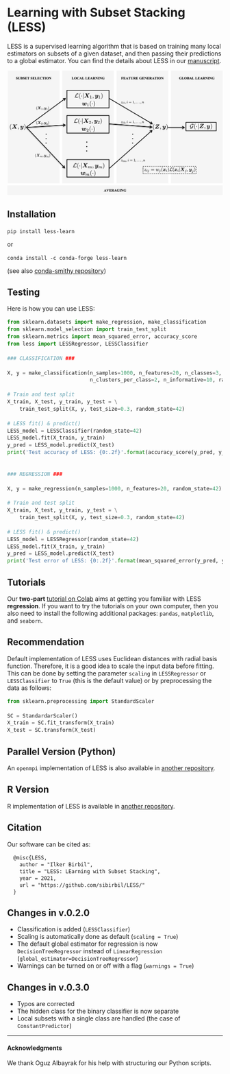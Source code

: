# Learning with Subset Stacking (LESS)

LESS is a supervised learning algorithm that is based on training many local estimators on subsets of a given dataset, and then passing their predictions to a global estimator. You can find the details about LESS in our [manuscript](https://arxiv.org/abs/2112.06251).

![LESS](./img/LESS1Level.png)

## Installation

`pip install less-learn`

or

``conda install -c conda-forge less-learn``

(see also [conda-smithy repository](https://github.com/conda-forge/less-learn-feedstock))

## Testing

Here is how you can use LESS:

```python
from sklearn.datasets import make_regression, make_classification
from sklearn.model_selection import train_test_split
from sklearn.metrics import mean_squared_error, accuracy_score
from less import LESSRegressor, LESSClassifier

### CLASSIFICATION ###

X, y = make_classification(n_samples=1000, n_features=20, n_classes=3, \
                           n_clusters_per_class=2, n_informative=10, random_state=42)

# Train and test split
X_train, X_test, y_train, y_test = \
    train_test_split(X, y, test_size=0.3, random_state=42)

# LESS fit() & predict()
LESS_model = LESSClassifier(random_state=42)
LESS_model.fit(X_train, y_train)
y_pred = LESS_model.predict(X_test)
print('Test accuracy of LESS: {0:.2f}'.format(accuracy_score(y_pred, y_test)))


### REGRESSION ###

X, y = make_regression(n_samples=1000, n_features=20, random_state=42)

# Train and test split
X_train, X_test, y_train, y_test = \
    train_test_split(X, y, test_size=0.3, random_state=42)

# LESS fit() & predict()
LESS_model = LESSRegressor(random_state=42)
LESS_model.fit(X_train, y_train)
y_pred = LESS_model.predict(X_test)
print('Test error of LESS: {0:.2f}'.format(mean_squared_error(y_pred, y_test)))

```

## Tutorials

Our **two-part** [tutorial on Colab](https://colab.research.google.com/drive/183MRHH-i4XT3-HepHbIKVRPiwH7uMzrw?usp=sharing) aims at getting you familiar with LESS **regression**. If you want to try the tutorials on your own computer, then you also need to install the following additional packages: `pandas`, `matplotlib`, and `seaborn`.

## Recommendation

Default implementation of LESS uses Euclidean distances with radial basis function. Therefore, it is a good idea to scale the input data before fitting. This can be done by setting the parameter `scaling` in `LESSRegressor` or `LESSClassifier` to `True` (this is the default value) or by preprocessing the data as follows:

```python
from sklearn.preprocessing import StandardScaler

SC = StandardarScaler()
X_train = SC.fit_transform(X_train)
X_test = SC.transform(X_test)
```

## Parallel Version (Python)

An `openmpi` implementation of LESS is also available in [another repository](https://github.com/sibirbil/LESS-MPI).

## R Version

R implementation of LESS is available in [another repository](https://github.com/sibirbil/LESS-R).

## Citation
Our software can be cited as:
````
  @misc{LESS,
    author = "Ilker Birbil",
    title = "LESS: LEarning with Subset Stacking",
    year = 2021,
    url = "https://github.com/sibirbil/LESS/"
  }
````

## Changes in v.0.2.0

* Classification is added (`LESSClassifier`)
* Scaling is automatically done as default (`scaling = True`)
* The default global estimator for regression is now `DecisionTreeRegressor` instead of `LinearRegression` (`global_estimator=DecisionTreeRegressor`)
* Warnings can be turned on or off with a flag (`warnings = True`)

## Changes in v.0.3.0

* Typos are corrected
* The hidden class for the binary classifier is now separate
* Local subsets with a single class are handled (the case of `ConstantPredictor`)

---

#### Acknowledgments

We thank Oguz Albayrak for his help with structuring our Python scripts.
